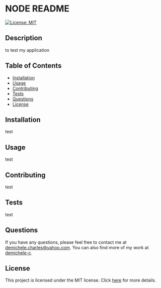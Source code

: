 # NODE README

[![License: MIT](https://img.shields.io/badge/License-MIT-brightgreen.svg)](https://opensource.org/licenses/MIT)

## Description

to test my application

## Table of Contents

- [Installation](#installation)
- [Usage](#usage)
- [Contributing](#contributing)
- [Tests](#tests)
- [Questions](#questions)
- [License](#license)

## Installation

test

## Usage

test

## Contributing

test

## Tests

test

## Questions

If you have any questions, please feel free to contact me at [demichele.charles@yahoo.com](mailto:demichele.charles@yahoo.com). You can also find more of my work at [demichele-c](https://github.com/demichele-c).

## License

This project is licensed under the MIT license. Click [here](https://opensource.org/licenses/MIT) for more details.
